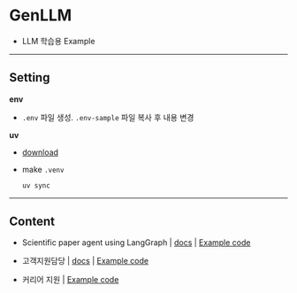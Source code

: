 # GenLLM

- LLM 학습용 Example

---

## Setting

**env**

- `.env` 파일 생성. `.env-sample` 파일 복사 후 내용 변경

**uv**

- [download](https://github.com/astral-sh/uv)

- make `.venv`

    ```bash
    uv sync
    ```

---

## Content

- Scientific paper agent using LangGraph | [docs](docs/example01.md) | [Example code](tutorials/example01.ipynb)

- 고객지원담당 | [docs](docs/example02.md) | [Example code](tutorials/example02.ipynb)

- 커리어 지원 | [Example code](tutorials/example03.ipynb)